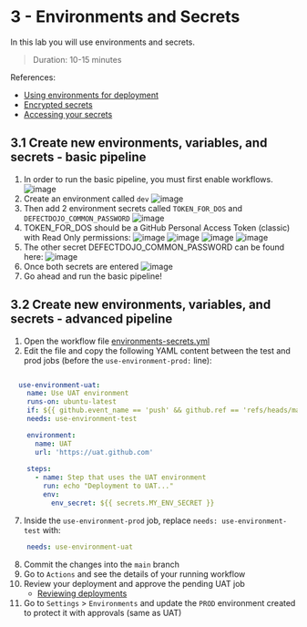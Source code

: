 # 3 - Environments and Secrets
In this lab you will use environments and secrets.
> Duration: 10-15 minutes

References:
- [Using environments for deployment](https://docs.github.com/en/actions/deployment/targeting-different-environments/using-environments-for-deployment)
- [Encrypted secrets](https://docs.github.com/en/actions/security-guides/encrypted-secrets)
- [Accessing your secrets](https://docs.github.com/en/actions/security-guides/encrypted-secrets#accessing-your-secrets)

## 3.1 Create new environments, variables, and secrets - basic pipeline

1. In order to run the basic pipeline, you must first enable workflows.
![image](https://github.com/devopsshield/oss-pygoat-devsecops/assets/112144174/cd0f7635-4157-447a-bf7a-a6865e7a918e)
2. Create an environment called `dev`
![image](https://github.com/devopsshield/oss-pygoat-devsecops/assets/112144174/212b5619-5a9f-4ccd-adcb-23627ff50228)
4. Then add 2 environment secrets called `TOKEN_FOR_DOS` and `DEFECTDOJO_COMMON_PASSWORD`
![image](https://github.com/devopsshield/oss-pygoat-devsecops/assets/112144174/7d126c06-17eb-42f8-9d53-25827900c81e)
6. TOKEN_FOR_DOS should be a GitHub Personal Access Token (classic) with Read Only permissions:
![image](https://github.com/devopsshield/oss-pygoat-devsecops/assets/112144174/a20204fb-1792-4871-8f91-8ba950e71fc4)
![image](https://github.com/devopsshield/oss-pygoat-devsecops/assets/112144174/afcc91f3-b139-49aa-9afe-7e30b5b65385)
![image](https://github.com/devopsshield/oss-pygoat-devsecops/assets/112144174/aa20d773-7dc8-4382-82bc-39f7994f0a72)
![image](https://github.com/devopsshield/oss-pygoat-devsecops/assets/112144174/55c6cf39-2880-42bf-9a15-1cc85b9a6be0)
6. The other secret DEFECTDOJO_COMMON_PASSWORD can be found here:
![image](https://github.com/devopsshield/oss-pygoat-devsecops/assets/112144174/88fe0bce-1933-4021-b15a-09cf3329f3f8)
7. Once both secrets are entered
![image](https://github.com/devopsshield/oss-pygoat-devsecops/assets/112144174/efde6e19-42a9-4431-8d83-f069a03bb0df)
9. Go ahead and run the basic pipeline!


## 3.2 Create new environments, variables, and secrets - advanced pipeline

1. Open the workflow file [environments-secrets.yml](/.github/workflows/environments-secrets.yml)
2. Edit the file and copy the following YAML content between the test and prod jobs (before the `use-environment-prod:` line):
```YAML

  use-environment-uat:
    name: Use UAT environment
    runs-on: ubuntu-latest
    if: ${{ github.event_name == 'push' && github.ref == 'refs/heads/main' }}
    needs: use-environment-test

    environment:
      name: UAT
      url: 'https://uat.github.com'
    
    steps:
      - name: Step that uses the UAT environment
        run: echo "Deployment to UAT..."
        env: 
          env_secret: ${{ secrets.MY_ENV_SECRET }}

```
7. Inside the `use-environment-prod` job, replace `needs: use-environment-test` with:
```YAML
    needs: use-environment-uat
```
8. Commit the changes into the `main` branch
9. Go to `Actions` and see the details of your running workflow
10. Review your deployment and approve the pending UAT job
    - [Reviewing deployments](https://docs.github.com/en/actions/managing-workflow-runs/reviewing-deployments)
11. Go to `Settings` > `Environments` and update the `PROD` environment created to protect it with approvals (same as UAT)
